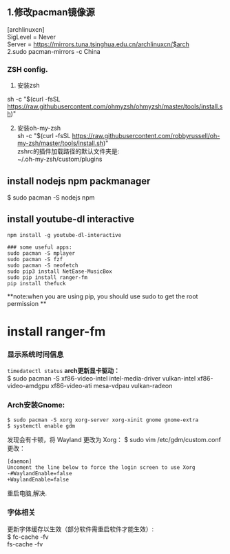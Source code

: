 ## 1.修改pacman镜像源
[archlinuxcn]  
SigLevel = Never  
Server = https://mirrors.tuna.tsinghua.edu.cn/archlinuxcn/$arch  
2.sudo pacman-mirrors -c China  
### ZSH config.

1. 安装zsh   

sh -c "$(curl -fsSL https://raw.githubusercontent.com/ohmyzsh/ohmyzsh/master/tools/install.sh)"  

2. 安装oh-my-zsh   
sh -c "$(curl -fsSL https://raw.githubusercontent.com/robbyrussell/oh-my-zsh/master/tools/install.sh)"  
zshrc的插件加载路径的默认文件夹是:  
~/.oh-my-zsh/custom/plugins  
## install nodejs npm packmanager
$ sudo pacman -S nodejs npm  
## install youtube-dl interactive
```npm install -g youtube-dl-interactive```

```
### some useful apps:
sudo pacman -S mplayer
sudo pacman -S fzf
sudo pacman -S neofetch
sudo pip3 install NetEase-MusicBox
sudo pip install ranger-fm
pip install thefuck
```
**note:when you are using pip, you should use sudo to get the root permission **
# install  ranger-fm
### 显示系统时间信息
```timedatectl status```
**arch更新显卡驱动：**   
$ sudo pacman -S xf86-video-intel intel-media-driver vulkan-intel xf86-video-amdgpu xf86-video-ati mesa-vdpau vulkan-radeon

### Arch安装Gnome:
```
$ sudo pacman -S xorg xorg-server xorg-xinit gnome gnome-extra
$ systemctl enable gdm
```

发现会有卡顿，将 Wayland 更改为 Xorg：
$ sudo vim /etc/gdm/custom.conf  
更改：
```
[daemon]
Uncoment the line below to force the login screen to use Xorg
-#WaylandEnable=false
+WaylandEnable=false
```
重启电脑,解决.

### 字体相关
更新字体缓存以生效（部分软件需重启软件才能生效）:  
$ fc-cache -fv  
fs-cache -fv  
